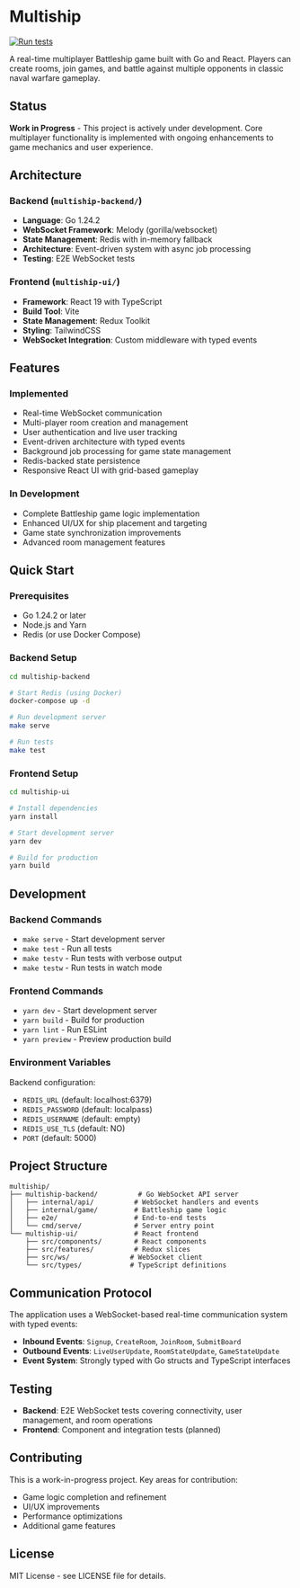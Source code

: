 # Multiship

[![Run tests](https://github.com/sarkarshuvojit/multiship/actions/workflows/main.yml/badge.svg)](https://github.com/sarkarshuvojit/multiship/actions/workflows/main.yml)

A real-time multiplayer Battleship game built with Go and React. Players can create rooms, join games, and battle against multiple opponents in classic naval warfare gameplay.

## Status

**Work in Progress** - This project is actively under development. Core multiplayer functionality is implemented with ongoing enhancements to game mechanics and user experience.

## Architecture

### Backend (`multiship-backend/`)
- **Language**: Go 1.24.2
- **WebSocket Framework**: Melody (gorilla/websocket)
- **State Management**: Redis with in-memory fallback
- **Architecture**: Event-driven system with async job processing
- **Testing**: E2E WebSocket tests

### Frontend (`multiship-ui/`)
- **Framework**: React 19 with TypeScript
- **Build Tool**: Vite
- **State Management**: Redux Toolkit
- **Styling**: TailwindCSS
- **WebSocket Integration**: Custom middleware with typed events

## Features

### Implemented
- Real-time WebSocket communication
- Multi-player room creation and management
- User authentication and live user tracking
- Event-driven architecture with typed events
- Background job processing for game state management
- Redis-backed state persistence
- Responsive React UI with grid-based gameplay

### In Development
- Complete Battleship game logic implementation
- Enhanced UI/UX for ship placement and targeting
- Game state synchronization improvements
- Advanced room management features

## Quick Start

### Prerequisites
- Go 1.24.2 or later
- Node.js and Yarn
- Redis (or use Docker Compose)

### Backend Setup
```bash
cd multiship-backend

# Start Redis (using Docker)
docker-compose up -d

# Run development server
make serve

# Run tests
make test
```

### Frontend Setup
```bash
cd multiship-ui

# Install dependencies
yarn install

# Start development server
yarn dev

# Build for production
yarn build
```

## Development

### Backend Commands
- `make serve` - Start development server
- `make test` - Run all tests
- `make testv` - Run tests with verbose output
- `make testw` - Run tests in watch mode

### Frontend Commands
- `yarn dev` - Start development server
- `yarn build` - Build for production
- `yarn lint` - Run ESLint
- `yarn preview` - Preview production build

### Environment Variables
Backend configuration:
- `REDIS_URL` (default: localhost:6379)
- `REDIS_PASSWORD` (default: localpass)
- `REDIS_USERNAME` (default: empty)
- `REDIS_USE_TLS` (default: NO)
- `PORT` (default: 5000)

## Project Structure

```
multiship/
├── multiship-backend/          # Go WebSocket API server
│   ├── internal/api/          # WebSocket handlers and events
│   ├── internal/game/         # Battleship game logic
│   ├── e2e/                   # End-to-end tests
│   └── cmd/serve/             # Server entry point
└── multiship-ui/              # React frontend
    ├── src/components/        # React components
    ├── src/features/          # Redux slices
    ├── src/ws/               # WebSocket client
    └── src/types/            # TypeScript definitions
```

## Communication Protocol

The application uses a WebSocket-based real-time communication system with typed events:

- **Inbound Events**: `Signup`, `CreateRoom`, `JoinRoom`, `SubmitBoard`
- **Outbound Events**: `LiveUserUpdate`, `RoomStateUpdate`, `GameStateUpdate`
- **Event System**: Strongly typed with Go structs and TypeScript interfaces

## Testing

- **Backend**: E2E WebSocket tests covering connectivity, user management, and room operations
- **Frontend**: Component and integration tests (planned)

## Contributing

This is a work-in-progress project. Key areas for contribution:
- Game logic completion and refinement
- UI/UX improvements
- Performance optimizations
- Additional game features

## License

MIT License - see LICENSE file for details.